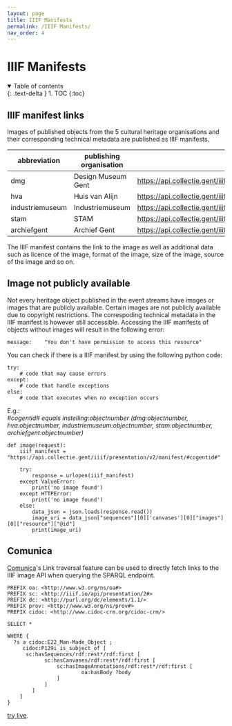 ```yaml
---
layout: page
title: IIIF Manifests
permalink: /IIIF Manifests/
nav_order: 4
---
```


# **IIIF Manifests** 

<details open markdown="block">
  <summary>
    Table of contents
  </summary>
  {: .text-delta }
1. TOC
{:toc}
</details>

## IIIF manifest links

Images of published objects from the 5 cultural heritage organisations and their corresponding technical metadata are published as IIIF manifests. 

|abbreviation|publishing organisation|iiif manifest|
|---------|----------|-----------|
|dmg|Design Museum Gent|https://api.collectie.gent/iiif/presentation/v2/manifest/dmg:*objectnumber*|
|hva|Huis van Alijn|https://api.collectie.gent/iiif/presentation/v2/manifest/hva:*objectnumber*|
|industriemuseum|Industriemuseum|https://api.collectie.gent/iiif/presentation/v2/manifest/industriemuseum:*objectnumber*|
|stam|STAM|https://api.collectie.gent/iiif/presentation/v2/manifest/stam:*objectnumber*|
|archiefgent|Archief Gent|https://api.collectie.gent/iiif/presentation/v2/manifest/archiefgent:*objectnumber*|

The IIIF manifest contains the link to the image as well as additional data such as licence of the image, format of the image, size of the image, source of the image and so on.

## Image not publicly available

Not every heritage object published in the event streams have images or images that are publicly available. Certain images are not publicly available due to copyright restrictions. The correspoding technical metadata in the IIIF manifest is however still accessible. Accessing the IIIF manifests of objects without images will result in the following error: 

```
message:	"You don't have permission to access this resource"
```

You can check if there is a IIIF manifest by using the following python code:  

```
try:
    # code that may cause errors
except:
    # code that handle exceptions
else:
    # code that executes when no exception occurs  
```  

E.g.:  
*#cogentid# equals instelling:objectnumber (dmg:objectnumber, hva:objectnumber, industriemuseum:objectnumber, stam:objectnumber, archiefgent:objectnumber)* 
```
def image(request):
    iiif_manifest = "https://api.collectie.gent/iiif/presentation/v2/manifest/#cogentid#"

    try:
        response = urlopen(iiif_manifest)
    except ValueError:
        print('no image found')
    except HTTPError:
        print('no image found')
    else:
        data_json = json.loads(response.read())
        image_uri = data_json["sequences"][0]['canvases'][0]["images"][0]["resource"]["@id"]
        print(image_uri) 
```  

## Comunica

[Comunica](https://comunica.dev/)'s Link traversal feature can be used to directly fetch links to the IIIF image API when querying the SPARQL endpoint. 

```
PREFIX oa: <http://www.w3.org/ns/oa#>
PREFIX sc: <http://iiif.io/api/presentation/2#>
PREFIX dc: <http://purl.org/dc/elements/1.1/>
PREFIX prov: <http://www.w3.org/ns/prov#>
PREFIX cidoc: <http://www.cidoc-crm.org/cidoc-crm/>

SELECT *

WHERE {
  ?s a cidoc:E22_Man-Made_Object ;
     cidoc:P129i_is_subject_of [
      sc:hasSequences/rdf:rest*/rdf:first [
    		sc:hasCanvases/rdf:rest*/rdf:first [
          		sc:hasImageAnnotations/rdf:rest*/rdf:first [
            			oa:hasBody ?body
        		]
      		]
    	]
  	]
}
```

[try live](https://comunica.github.io/comunica-feature-link-traversal-web-clients/builds/follow-match-query/#datasources=https%3A%2F%2Fapidg.gent.be%2Fopendata%2Fadlib2eventstream%2Fv1%2Fdmg%2Fobjecten%3FgeneratedAtTime%3D2022-08-25T00%3A00%3A33.474Z&query=PREFIX%20oa%3A%20%3Chttp%3A%2F%2Fwww.w3.org%2Fns%2Foa%23%3E%0APREFIX%20sc%3A%20%3Chttp%3A%2F%2Fiiif.io%2Fapi%2Fpresentation%2F2%23%3E%0APREFIX%20dc%3A%20%3Chttp%3A%2F%2Fpurl.org%2Fdc%2Felements%2F1.1%2F%3E%0APREFIX%20prov%3A%20%3Chttp%3A%2F%2Fwww.w3.org%2Fns%2Fprov%23%3E%0APREFIX%20cidoc%3A%20%3Chttp%3A%2F%2Fwww.cidoc-crm.org%2Fcidoc-crm%2F%3E%0A%0ASELECT%20*%0A%0AWHERE%20%7B%0A%20%20%3Fs%20a%20cidoc%3AE22_Man-Made_Object%20%3B%0A%20%20%20%20%20cidoc%3AP129i_is_subject_of%20%5B%0A%20%20%20%20%20%20sc%3AhasSequences%2Frdf%3Arest*%2Frdf%3Afirst%20%5B%0A%20%20%20%20%09%09sc%3AhasCanvases%2Frdf%3Arest*%2Frdf%3Afirst%20%5B%0A%20%20%20%20%20%20%20%20%20%20%09%09sc%3AhasImageAnnotations%2Frdf%3Arest*%2Frdf%3Afirst%20%5B%0A%20%20%20%20%20%20%20%20%20%20%20%20%09%09%09oa%3AhasBody%20%3Fbody%0A%20%20%20%20%20%20%20%20%09%09%5D%0A%20%20%20%20%20%20%09%09%5D%0A%20%20%20%20%09%5D%0A%20%20%09%5D%0A%7D).
